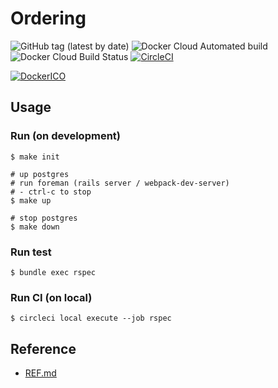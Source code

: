 # Ordering

![GitHub tag (latest by date)](https://img.shields.io/github/tag-date/czc-dev/Ordering-system?style=for-the-badge)
![Docker Cloud Automated build](https://img.shields.io/docker/cloud/automated/czcdev/orderingsystem?style=for-the-badge)
![Docker Cloud Build Status](https://img.shields.io/docker/cloud/build/czcdev/orderingsystem?style=for-the-badge)
[![CircleCI](https://circleci.com/gh/czc-dev/Ordering-system.svg?style=svg)](https://circleci.com/gh/czc-dev/Ordering-system)

[![DockerICO](https://dockeri.co/image/czcdev/orderingsystem)](https://hub.docker.com/r/czcdev/orderingsystem)

## Usage

### Run (on development)

```shell
$ make init

# up postgres
# run foreman (rails server / webpack-dev-server)
# - ctrl-c to stop
$ make up

# stop postgres
$ make down
```

### Run test

```shell
$ bundle exec rspec
```

### Run CI (on local)

```shell
$ circleci local execute --job rspec
```

## Reference

- [REF.md](REF.md)
